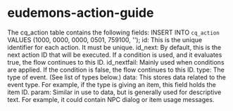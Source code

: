 # eudemons-action-guide


The cq_action table contains the following fields:
INSERT INTO `cq_action` VALUES (1000, 0000, 0000, 0501, 759100, '');
id: This is the unique identifier for each action. It must be unique.
id_next: By default, this is the next action ID that will be executed. If a condition is used, and it evaluates true, the flow continues to this ID.
id_nextfail: Mainly used when conditions are applied. If the condition is false, the flow continues to this ID.
type: The type of event. (See list of types below.)
data: This stores data related to the event type. For example, if the type is giving an item, this field holds the item ID.
param: Similar in use to data, but is generally used for descriptive text. For example, it could contain NPC dialog or item usage messages.
